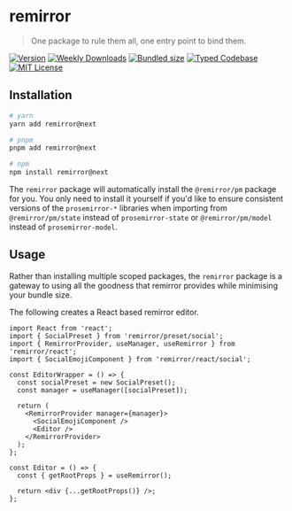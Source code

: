 # remirror

> One package to rule them all, one entry point to bind them.

[![Version][version]][npm] [![Weekly Downloads][downloads-badge]][npm] [![Bundled size][size-badge]][size] [![Typed Codebase][typescript]](#) [![MIT License][license]](#)

[version]: https://flat.badgen.net/npm/v/remirror/next
[npm]: https://npmjs.com/package/remirror/v/next
[license]: https://flat.badgen.net/badge/license/MIT/purple
[size]: https://bundlephobia.com/result?p=remirror@next
[size-badge]: https://flat.badgen.net/bundlephobia/minzip/remirror@next
[typescript]: https://flat.badgen.net/badge/icon/TypeScript?icon=typescript&label
[downloads-badge]: https://badgen.net/npm/dw/remirror/red?icon=npm

## Installation

```bash
# yarn
yarn add remirror@next

# pnpm
pnpm add remirror@next

# npm
npm install remirror@next
```

The `remirror` package will automatically install the `@remirror/pm` package for you. You only need to install it yourself if you'd like to ensure consistent versions of the `prosemirror-*` libraries when importing from `@remirror/pm/state` instead of `prosemirror-state` or `@remirror/pm/model` instead of `prosemirror-model`.

## Usage

Rather than installing multiple scoped packages, the `remirror` package is a gateway to using all the goodness that remirror provides while minimising your bundle size.

The following creates a React based remirror editor.

```tsx
import React from 'react';
import { SocialPreset } from 'remirror/preset/social';
import { RemirrorProvider, useManager, useRemirror } from 'remirror/react';
import { SocialEmojiComponent } from 'remirror/react/social';

const EditorWrapper = () => {
  const socialPreset = new SocialPreset();
  const manager = useManager([socialPreset]);

  return (
    <RemirrorProvider manager={manager}>
      <SocialEmojiComponent />
      <Editor />
    </RemirrorProvider>
  );
};

const Editor = () => {
  const { getRootProps } = useRemirror();

  return <div {...getRootProps()} />;
};
```

